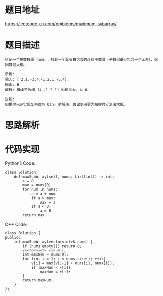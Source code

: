 # **题目地址**
https://leetcode-cn.com/problems/maximum-subarray/
# **题目描述**
```
给定一个整数数组 nums ，找到一个具有最大和的连续子数组（子数组最少包含一个元素），返回其最大和。

示例:
输入: [-2,1,-3,4,-1,2,1,-5,4],
输出: 6
解释: 连续子数组 [4,-1,2,1] 的和最大，为 6。

进阶:
如果你已经实现复杂度为 O(n) 的解法，尝试使用更为精妙的分治法求解。
```
# **思路解析**
# **代码实现**
Python3 Code:
```
class Solution:
    def maxSubArray(self, nums: List[int]) -> int:
        a = 0
        max = nums[0]
        for num in nums:
            a = a + num
            if a > max:
                max = a
            if a < 0:
                a = 0
        return max
```
C++ Code:
```
class Solution {
public:
    int maxSubArray(vector<int>& nums) {
        if (nums.empty()) return 0;
        vector<int> v(nums);
        int maxNum = nums[0];
        for (int i = 1; i < nums.size(); ++i){
            v[i] = max(v[i-1] + nums[i], nums[i]);
            if (maxNum < v[i])
                maxNum = v[i];
        }
        return maxNum;
    }
};
```
